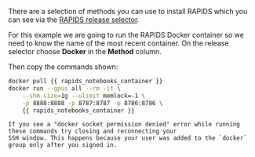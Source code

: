 There are a selection of methods you can use to install RAPIDS which you can see via the [RAPIDS release selector](https://docs.rapids.ai/install#selector).

For this example we are going to run the RAPIDS Docker container so we need to know the name of the most recent container.
On the release selector choose **Docker** in the **Method** column.

Then copy the commands shown:

```bash
docker pull {{ rapids_notebooks_container }}
docker run --gpus all --rm -it \
    --shm-size=1g --ulimit memlock=-1 \
    -p 8888:8888 -p 8787:8787 -p 8786:8786 \
    {{ rapids_notebooks_container }}
```

```{note}
If you see a "docker socket permission denied" error while running these commands try closing and reconnecting your
SSH window. This happens because your user was added to the `docker` group only after you signed in.
```

